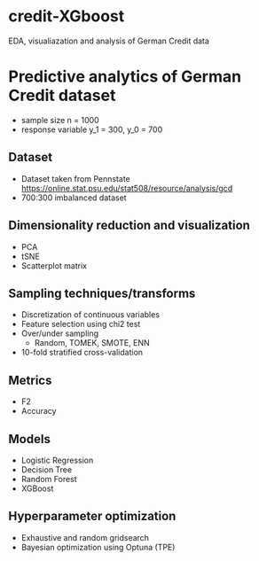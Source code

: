 # credit-XGboost
EDA, visualiazation and analysis of German Credit data


# Predictive analytics of German Credit dataset 
- sample size n = 1000
- response variable y_1 = 300, y_0 = 700

## Dataset 

- Dataset taken from Pennstate https://online.stat.psu.edu/stat508/resource/analysis/gcd
- 700:300 imbalanced dataset 


## Dimensionality reduction and visualization
- PCA
- tSNE
- Scatterplot matrix

## Sampling techniques/transforms
- Discretization of continuous variables  
- Feature selection using chi2 test
- Over/under sampling 
  - Random, TOMEK, SMOTE, ENN
- 10-fold stratified cross-validation 

## Metrics
- F2
- Accuracy

## Models 
- Logistic Regression
- Decision Tree
- Random Forest
- XGBoost 

## Hyperparameter optimization
- Exhaustive and random gridsearch
- Bayesian optimization using Optuna (TPE)


